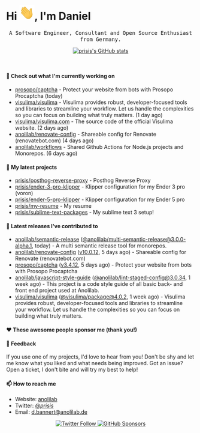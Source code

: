 <h1>Hi <img src="https://github.com/prisis/prisis/blob/main/images/hi.gif?raw=true" width="40px" />, I'm Daniel</h1>
<p align="center">
    <samp>A Software Engineer, Consultant and Open Source Enthusiast from Germany.</samp>
</p>

<p align="center">
    <a href="https://github.com/prisis">
        <img alt="prisis's GitHub stats" src="https://github-readme-stats.vercel.app/api?username=prisis&count_private=true&show_icons=true&hide_title=true&include_all_commits=true">
    </a>
</p>

<br/>

#### 👷 Check out what I'm currently working on

- [prosopo/captcha](https://github.com/prosopo/captcha) - Protect your website from bots with Prosopo Procaptcha (today)
- [visulima/visulima](https://github.com/visulima/visulima) - Visulima provides robust, developer-focused tools and libraries to streamline your workflow. Let us handle the complexities so you can focus on building what truly matters. (1 day ago)
- [visulima/visulima.com](https://github.com/visulima/visulima.com) - The source code of the official Visulima website. (2 days ago)
- [anolilab/renovate-config](https://github.com/anolilab/renovate-config) - Shareable config for Renovate (renovatebot.com) (4 days ago)
- [anolilab/workflows](https://github.com/anolilab/workflows) - Shared Github Actions for Node.js projects and Monorepos. (6 days ago)

#### 🌱 My latest projects

- [prisis/posthog-reverse-proxy](https://github.com/prisis/posthog-reverse-proxy) - Posthog Reverse Proxy
- [prisis/ender-3-pro-klipper](https://github.com/prisis/ender-3-pro-klipper) - Klipper configuration for my Ender 3 pro (voron)
- [prisis/ender-5-pro-klipper](https://github.com/prisis/ender-5-pro-klipper) - Klipper configuration for my Ender 5 pro
- [prisis/my-resume](https://github.com/prisis/my-resume) - My resume
- [prisis/sublime-text-packages](https://github.com/prisis/sublime-text-packages) - My sublime text 3 setup!

#### 🔭 Latest releases I've contributed to

- [anolilab/semantic-release](https://github.com/anolilab/semantic-release) ([@anolilab/multi-semantic-release@3.0.0-alpha.1](https://github.com/anolilab/semantic-release/releases/tag/%40anolilab/multi-semantic-release%403.0.0-alpha.1), today) - A multi semantic release tool for monorepos.
- [anolilab/renovate-config](https://github.com/anolilab/renovate-config) ([v10.0.12](https://github.com/anolilab/renovate-config/releases/tag/v10.0.12), 5 days ago) - Shareable config for Renovate (renovatebot.com)
- [prosopo/captcha](https://github.com/prosopo/captcha) ([v3.4.12](https://github.com/prosopo/captcha/releases/tag/v3.4.12), 5 days ago) - Protect your website from bots with Prosopo Procaptcha
- [anolilab/javascript-style-guide](https://github.com/anolilab/javascript-style-guide) ([@anolilab/lint-staged-config@3.0.34](https://github.com/anolilab/javascript-style-guide/releases/tag/%40anolilab/lint-staged-config%403.0.34), 1 week ago) - This project is a code style guide of all basic back- and front end project used at Anolilab.
- [visulima/visulima](https://github.com/visulima/visulima) ([@visulima/package@4.0.2](https://github.com/visulima/visulima/releases/tag/%40visulima/package%404.0.2), 1 week ago) - Visulima provides robust, developer-focused tools and libraries to streamline your workflow. Let us handle the complexities so you can focus on building what truly matters.

#### ❤️ These awesome people sponsor me (thank you!)


#### 💬 Feedback

If you use one of my projects, I'd love to hear from you! Don't be shy and let me know what you liked
and what needs being improved. Got an issue? Open a ticket, I don't bite and will try my best to help!

#### 📫 How to reach me

- Website: [anolilab](https://anolilab.com)
- Twitter: [@_prisis_](https://twitter.com/_prisis_)
- Email: [d.bannert@anolilab.de](mailto://d.bannert@anolilab.de)

<p align="center">
    <a href="https://twitter.com/_prisis_">
        <img alt="Twitter Follow" src="https://img.shields.io/twitter/follow/_prisis_?style=for-the-badge">
    </a>
    <a href="https://github.com/sponsors/prisis">
        <img alt="GitHub Sponsors" src="https://img.shields.io/static/v1?label=Sponsor&message=%E2%9D%A4&logo=GitHub&style=for-the-badge">
    </a>
</p>
